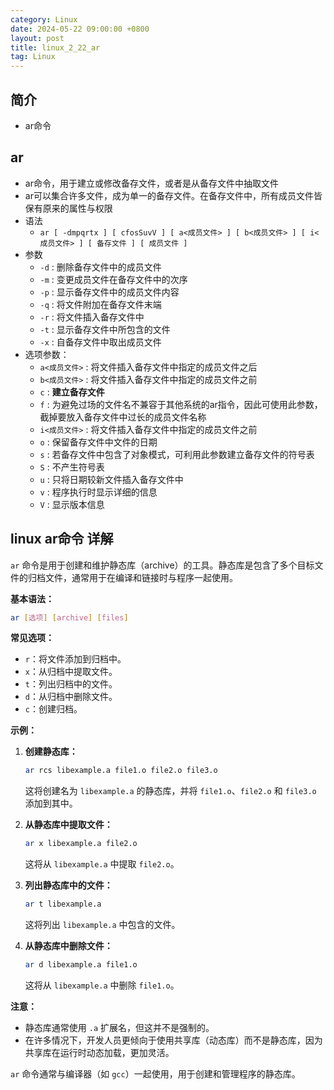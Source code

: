 ```yaml
---
category: Linux
date: 2024-05-22 09:00:00 +0800
layout: post
title: linux_2_22_ar
tag: Linux
---
```

## 简介

+ ar命令

## ar

+ ar命令，用于建立或修改备存文件，或者是从备存文件中抽取文件
+ ar可以集合许多文件，成为单一的备存文件。在备存文件中，所有成员文件皆保有原来的属性与权限
+ 语法
  + `ar [ -dmpqrtx ] [ cfosSuvV ] [ a<成员文件> ] [ b<成员文件> ] [ i<成员文件> ] [ 备存文件 ] [ 成员文件 ]`
+ 参数
  + `-d` : 删除备存文件中的成员文件
  + `-m` : 变更成员文件在备存文件中的次序
  + `-p` : 显示备存文件中的成员文件内容
  + `-q` : 将文件附加在备存文件末端
  + `-r` : 将文件插入备存文件中
  + `-t` : 显示备存文件中所包含的文件
  + `-x` : 自备存文件中取出成员文件
+ 选项参数：
  + `a<成员文件>` : 将文件插入备存文件中指定的成员文件之后
  + `b<成员文件>` : 将文件插入备存文件中指定的成员文件之前
  + `c` : **建立备存文件**
  + `f` : 为避免过场的文件名不兼容于其他系统的ar指令，因此可使用此参数，截掉要放入备存文件中过长的成员文件名称
  + `i<成员文件>` : 将文件插入备存文件中指定的成员文件之前
  + `o` : 保留备存文件中文件的日期
  + `s` : 若备存文件中包含了对象模式，可利用此参数建立备存文件的符号表
  + `S` : 不产生符号表
  + `u` : 只将日期较新文件插入备存文件中
  + `v` : 程序执行时显示详细的信息
  + `V` : 显示版本信息

## linux ar命令 详解

`ar` 命令是用于创建和维护静态库（archive）的工具。静态库是包含了多个目标文件的归档文件，通常用于在编译和链接时与程序一起使用。

**基本语法：**
```bash
ar [选项] [archive] [files]
```

**常见选项：**
- `r`：将文件添加到归档中。
- `x`：从归档中提取文件。
- `t`：列出归档中的文件。
- `d`：从归档中删除文件。
- `c`：创建归档。

**示例：**
1. **创建静态库：**
   ```bash
   ar rcs libexample.a file1.o file2.o file3.o
   ```
   这将创建名为 `libexample.a` 的静态库，并将 `file1.o`、`file2.o` 和 `file3.o` 添加到其中。

2. **从静态库中提取文件：**
   ```bash
   ar x libexample.a file2.o
   ```
   这将从 `libexample.a` 中提取 `file2.o`。

3. **列出静态库中的文件：**
   ```bash
   ar t libexample.a
   ```
   这将列出 `libexample.a` 中包含的文件。

4. **从静态库中删除文件：**
   ```bash
   ar d libexample.a file1.o
   ```
   这将从 `libexample.a` 中删除 `file1.o`。

**注意：**
- 静态库通常使用 `.a` 扩展名，但这并不是强制的。
- 在许多情况下，开发人员更倾向于使用共享库（动态库）而不是静态库，因为共享库在运行时动态加载，更加灵活。

`ar` 命令通常与编译器（如 `gcc`）一起使用，用于创建和管理程序的静态库。